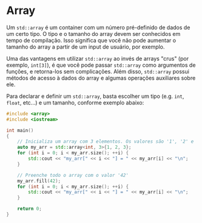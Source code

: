 Array
===

Um `std::array` é um container com um número pré-definido de dados de um certo tipo. O tipo e o tamanho do array devem
ser conhecidos em tempo de compilação. Isso significa que você não pode aumentar o tamanho do array a partir de um input
de usuário, por exemplo.

Uma das vantagens em utilizar `std::array` ao invés de arrays "crus" (por exemplo, `int[3]`), é que você pode passar `std::array`
como argumentos de funções, e retorna-los sem complicações. Além disso, `std::array` possui métodos de acesso à dados do array e algumas
operações auxiliares sobre ele.

Para declarar e definir um `std::array`, basta escolher um tipo (e.g. `int`, `float`, etc...) e um tamanho, conforme
exemplo abaixo:

```c++
#include <array>
#include <iostream>

int main()
{
    // Inicializa um array com 3 elementos. Os valores são '1', '2' e '3'.
    auto my_arr = std::array<int, 3>{1, 2, 3};
    for (int i = 0; i < my_arr.size(); ++i) {
        std::cout << "my_arr[" << i << "] = " << my_arr[i] << "\n";
    }

    // Preenche todo o array com o valor '42'    
    my_arr.fill(42);
    for (int i = 0; i < my_arr.size(); ++i) {
        std::cout << "my_arr[" << i << "] = " << my_arr[i] << "\n";
    }

    return 0;
}
```

